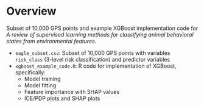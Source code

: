 # Overview

Subset of 10,000 GPS points and example XGBoost implementation code for *A review of supervised learning methods for classifying animal behavioral states from environmental  features*.

* `eagle_subset.csv`: Subset of 10,000 GPS points with variables `risk_class` (3-level risk classification) and predictor variables
* `xgboost_example_code.R`: R code for implementation of XGBoost, specifically:
  - Model training
  - Model fitting
  - Feature importance with SHAP values
  - ICE/PDP plots and SHAP plots

